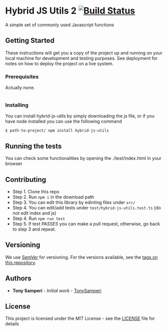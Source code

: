# Hybrid JS Utils 2 [![Build Status](https://travis-ci.org/tonysamperi/js-utils.svg?branch=master)](https://travis-ci.org/tonysamperi/js-utils)

A simple set of commonly used Javascript functions

## Getting Started

These instructions will get you a copy of the project up and running on your local machine for development and testing purposes. See deployment for notes on how to deploy the project on a live system.

### Prerequisites

Actually none.

```

```

### Installing

You can install hybrid-js-utils by simply downloading the js file,
or if you have node installed you can use the following command

```
$ path-to-project/ npm install hybrid-js-utils
```

## Running the tests

You can check some functionalities by opening the ./test/index.html in your browser

## Contributing

* Step 1. Clone this repo
* Step 2. Run `npm i` in the download path
* Step 3. You can edit this library by edinting files under `src/`
* Step 4. You can edit/add tests under `test/hybrid-js-utils.test.ts` (do not edit index and js)
* Step 4. Run `npm run test`
* Step 5. If test *PASSES* you can make a pull request, otherwise, go back to step 3 and repeat.

## Versioning

We use [SemVer](http://semver.org/) for versioning. For the versions available, see the [tags on this repository](https://github.com/your/project/tags). 

## Authors

* **Tony Samperi** - *Initial work* - [TonySamperi](https://github.com/TonySamperi)

## License

This project is licensed under the MIT License - see the [LICENSE](LICENSE) file for details
